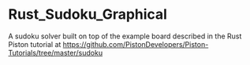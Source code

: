 # Rust_Sudoku_Graphical
A sudoku solver built on top of the example board described in the Rust Piston tutorial at https://github.com/PistonDevelopers/Piston-Tutorials/tree/master/sudoku
